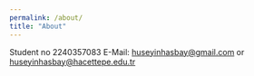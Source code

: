 ```yaml
---
permalink: /about/
title: "About"
---
```


Student no 2240357083
E-Mail: huseyinhasbay@gmail.com or huseyinhasbay@hacettepe.edu.tr
